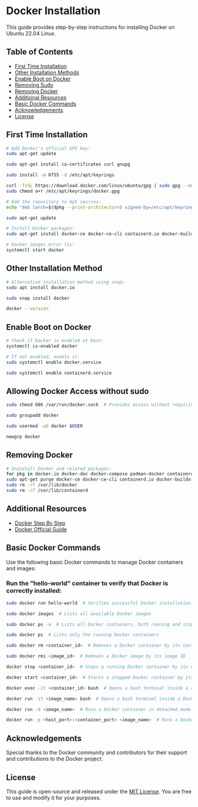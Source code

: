 # Docker Installation

This guide provides step-by-step instructions for installing Docker on Ubuntu 22.04 Linux.

## Table of Contents
- [First Time Installation](#first-time-installation)
- [Other Installation Methods](#other-installation-methods)
- [Enable Boot on Docker](#enable-boot-on-docker)
- [Removing Sudo](#allowing-docker-access-without-sudo)
- [Removing Docker](#removing-docker)
- [Additional Resources](#additional-resources)
- [Basic Docker Commands](#basic-docker-commands)
- [Acknowledgements](#acknowledgements)
- [License](#license)

## First Time Installation

```bash
# Add Docker's official GPG key:
sudo apt-get update

sudo apt-get install ca-certificates curl gnupg

sudo install -m 0755 -d /etc/apt/keyrings

curl -fsSL https://download.docker.com/linux/ubuntu/gpg | sudo gpg --dearmor -o /etc/apt/keyrings/docker.gpg
sudo chmod a+r /etc/apt/keyrings/docker.gpg

# Add the repository to Apt sources:
echo "deb [arch=$(dpkg --print-architecture) signed-by=/etc/apt/keyrings/docker.gpg] https://download.docker.com/linux/ubuntu $(. /etc/os-release && echo $VERSION_CODENAME) stable" | sudo tee /etc/apt/sources.list.d/docker.list > /dev/null

sudo apt-get update

# Install Docker packages:
sudo apt-get install docker-ce docker-ce-cli containerd.io docker-buildx-plugin docker-compose-plugin

# Docker images error fix:
systemctl start docker
```

## Other Installation Method

```bash
# Alternative installation method using snap:
sudo apt install docker.io

sudo snap install docker

docker --version

```

## Enable Boot on Docker
```bash
# Check if Docker is enabled at boot:
systemctl is-enabled docker

# If not enabled, enable it:
sudo systemctl enable docker.service

sudo systemctl enable containerd.service
```


## Allowing Docker Access without sudo

```bash
sudo chmod 666 /var/run/docker.sock  # Provides access without requiring sudo

sudo groupadd docker

sudo usermod -aG docker $USER

newgrp docker
```

## Removing Docker
```bash
# Uninstall Docker and related packages:
for pkg in docker.io docker-doc docker-compose podman-docker containerd runc; do sudo apt-get remove $pkg; done
sudo apt-get purge docker-ce docker-ce-cli containerd.io docker-buildx-plugin docker-compose-plugin docker-ce-rootless-extras
sudo rm -rf /var/lib/docker
sudo rm -rf /var/lib/containerd
```


## Additional Resources
- [Docker Step By Step](https://www.simplilearn.com/tutorials/docker-tutorial/how-to-install-docker-on-ubuntu)
- [Docker Official Guide](https://docs.docker.com/engine/install/ubuntu/)


## Basic Docker Commands

Use the following basic Docker commands to manage Docker containers and images:

### Run the "hello-world" container to verify that Docker is correctly installed:

```bash
sudo docker run hello-world  # Verifies successful Docker installation

sudo docker images  # Lists all available Docker images

sudo docker ps -a  # Lists all Docker containers, both running and stopped

sudo docker ps  # Lists only the running Docker containers

sudo docker rm <container_id>  # Removes a Docker container by its container ID

sudo docker rmi <image_id>  # Removes a Docker image by its image ID

docker stop <container_id>  # Stops a running Docker container by its container ID

docker start <container_id>  # Starts a stopped Docker container by its container ID

docker exec -it <container_id> bash  # Opens a bash terminal inside a running Docker container

docker run -it <image_name> bash  # Opens a bash terminal inside a Docker container

docker run -d <image_name>  # Runs a Docker container in detached mode

docker run -p <host_port>:<container_port> <image_name>  # Runs a Docker container and maps a port from the host to the container
```

## Acknowledgements
Special thanks to the Docker community and contributors for their support and contributions to the Docker project.

## License
This guide is open-source and released under the [MIT License](/LICENSE). You are free to use and modify it for your purposes.
